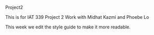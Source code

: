 Project2

This is for IAT 339 Project 2
Work with Midhat Kazmi and Phoebe Lo

This week we edit the style guide to make it more readable.
